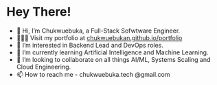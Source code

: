 # Hey There!
- 👋 Hi, I’m Chukwuebuka, a Full-Stack Sofwtware Engineer.
- 👨🏽‍💻 Visit my portfolio at <a href="https://github.com/ChukwuebukaN/portfolio" target="_blank">chukwuebukan.github.io/portfolio</a>
- 👀 I’m interested in Backend Lead and DevOps roles.
- 🌱 I’m currently learning Artificial Intelligence and Machine Learning.
- 💞️ I’m looking to collaborate on all things AI/ML, Systems Scaling and Cloud Engineering.
- 📫 How to reach me - chukwuebuka.tech @gmail.com

<!---
FrenzyNwoba/FrenzyNwoba is a ✨ special ✨ repository because its `README.md` (this file) appears on your GitHub profile.
You can click the Preview link to take a look at your changes.
--->
